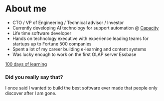 # About me

* CTO / VP of Engineering / Technical advisor / Investor
* Currently developing AI technology for support automation @ [Capacity](https://capacity.com/)
* Life time software developer
* Hands on technology executive with experience leading teams for startups up to Fortune 500 companies
* Spent a lot of my career building e-learning and content systems
* Was lucky enough to work on the first OLAP server Essbase 

[100 days of learning](https://github.com/bbenedict/bbenedict/blob/main/100days.md)

### Did you really say that?

I once said I wanted to build the best software ever made that people only discover after I am gone.
